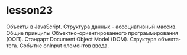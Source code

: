 # lesson23
Объекты в JavaScript. Структура данных - ассоциативный массив. Общие принципы Объектно-ориентированного программирования (ООП). Стандарт Document Object Model (DOM). Структура объекта-тега. Событие onInput элементов ввода.
